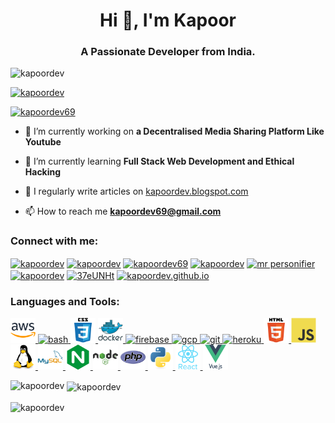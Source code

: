 <h1 align="center">Hi 👋, I'm Kapoor</h1>
<h3 align="center">A Passionate Developer from India.</h3>

<p align="left"> <img src="https://komarev.com/ghpvc/?username=kapoordev&label=Profile%20views&color=0e75b6&style=flat" alt="kapoordev" /> </p>

<p align="left"> <a href="https://github.com/ryo-ma/github-profile-trophy"><img src="https://github-profile-trophy.vercel.app/?username=kapoordev" alt="kapoordev" /></a> </p>

<p align="left"> <a href="https://twitter.com/kapoordev69" target="blank"><img src="https://img.shields.io/twitter/follow/kapoordev69?logo=twitter&style=for-the-badge" alt="kapoordev69" /></a> </p>

- 🔭 I’m currently working on **a Decentralised Media Sharing Platform Like Youtube**

- 🌱 I’m currently learning **Full Stack Web Development and Ethical Hacking**

- 📝 I regularly write articles on [kapoordev.blogspot.com](kapoordev.blogspot.com)

- 📫 How to reach me **kapoordev69@gmail.com**

<h3 align="left">Connect with me:</h3>
<p align="left">
<a href="https://codepen.io/kapoordev" target="blank"><img align="center" src="https://cdn.jsdelivr.net/npm/simple-icons@3.0.1/icons/codepen.svg" alt="kapoordev" height="30" width="40" /></a>
<a href="https://dev.to/kapoordev" target="blank"><img align="center" src="https://cdn.jsdelivr.net/npm/simple-icons@3.0.1/icons/dev-dot-to.svg" alt="kapoordev" height="30" width="40" /></a>
<a href="https://twitter.com/kapoordev69" target="blank"><img align="center" src="https://cdn.jsdelivr.net/npm/simple-icons@3.0.1/icons/twitter.svg" alt="kapoordev69" height="30" width="40" /></a>
<a href="https://medium.com/kapoordev" target="blank"><img align="center" src="https://cdn.jsdelivr.net/npm/simple-icons@3.0.1/icons/medium.svg" alt="kapoordev" height="30" width="40" /></a>
<a href="https://www.youtube.com/c/mr personifier" target="blank"><img align="center" src="https://cdn.jsdelivr.net/npm/simple-icons@3.0.1/icons/youtube.svg" alt="mr personifier" height="30" width="40" /></a>
<a href="https://www.leetcode.com/kapoordev" target="blank"><img align="center" src="https://cdn.jsdelivr.net/npm/simple-icons@3.0.1/icons/leetcode.svg" alt="kapoordev" height="30" width="40" /></a>
<a href="https://discord.gg/37eUNHt" target="blank"><img align="center" src="https://cdn.jsdelivr.net/npm/simple-icons@3.0.1/icons/discord.svg" alt="37eUNHt" height="30" width="40" /></a>
<a href="/kapoordev.github.io" target="blank"><img align="center" src="https://cdn.jsdelivr.net/npm/simple-icons@3.0.1/icons/rss.svg" alt="kapoordev.github.io" height="30" width="40" /></a>
</p>

<h3 align="left">Languages and Tools:</h3>
<p align="left"> <a href="https://aws.amazon.com" target="_blank"> <img src="https://raw.githubusercontent.com/devicons/devicon/master/icons/amazonwebservices/amazonwebservices-original-wordmark.svg" alt="aws" width="40" height="40"/> </a> <a href="https://www.gnu.org/software/bash/" target="_blank"> <img src="https://www.vectorlogo.zone/logos/gnu_bash/gnu_bash-icon.svg" alt="bash" width="40" height="40"/> </a> <a href="https://www.w3schools.com/css/" target="_blank"> <img src="https://raw.githubusercontent.com/devicons/devicon/master/icons/css3/css3-original-wordmark.svg" alt="css3" width="40" height="40"/> </a> <a href="https://www.docker.com/" target="_blank"> <img src="https://raw.githubusercontent.com/devicons/devicon/master/icons/docker/docker-original-wordmark.svg" alt="docker" width="40" height="40"/> </a> <a href="https://firebase.google.com/" target="_blank"> <img src="https://www.vectorlogo.zone/logos/firebase/firebase-icon.svg" alt="firebase" width="40" height="40"/> </a> <a href="https://cloud.google.com" target="_blank"> <img src="https://www.vectorlogo.zone/logos/google_cloud/google_cloud-icon.svg" alt="gcp" width="40" height="40"/> </a> <a href="https://git-scm.com/" target="_blank"> <img src="https://www.vectorlogo.zone/logos/git-scm/git-scm-icon.svg" alt="git" width="40" height="40"/> </a> <a href="https://heroku.com" target="_blank"> <img src="https://www.vectorlogo.zone/logos/heroku/heroku-icon.svg" alt="heroku" width="40" height="40"/> </a> <a href="https://www.w3.org/html/" target="_blank"> <img src="https://raw.githubusercontent.com/devicons/devicon/master/icons/html5/html5-original-wordmark.svg" alt="html5" width="40" height="40"/> </a> <a href="https://developer.mozilla.org/en-US/docs/Web/JavaScript" target="_blank"> <img src="https://raw.githubusercontent.com/devicons/devicon/master/icons/javascript/javascript-original.svg" alt="javascript" width="40" height="40"/> </a> <a href="https://www.linux.org/" target="_blank"> <img src="https://raw.githubusercontent.com/devicons/devicon/master/icons/linux/linux-original.svg" alt="linux" width="40" height="40"/> </a> <a href="https://www.mysql.com/" target="_blank"> <img src="https://raw.githubusercontent.com/devicons/devicon/master/icons/mysql/mysql-original-wordmark.svg" alt="mysql" width="40" height="40"/> </a> <a href="https://www.nginx.com" target="_blank"> <img src="https://raw.githubusercontent.com/devicons/devicon/master/icons/nginx/nginx-original.svg" alt="nginx" width="40" height="40"/> </a> <a href="https://nodejs.org" target="_blank"> <img src="https://raw.githubusercontent.com/devicons/devicon/master/icons/nodejs/nodejs-original-wordmark.svg" alt="nodejs" width="40" height="40"/> </a> <a href="https://www.php.net" target="_blank"> <img src="https://raw.githubusercontent.com/devicons/devicon/master/icons/php/php-original.svg" alt="php" width="40" height="40"/> </a> <a href="https://www.python.org" target="_blank"> <img src="https://raw.githubusercontent.com/devicons/devicon/master/icons/python/python-original.svg" alt="python" width="40" height="40"/> </a> <a href="https://reactjs.org/" target="_blank"> <img src="https://raw.githubusercontent.com/devicons/devicon/master/icons/react/react-original-wordmark.svg" alt="react" width="40" height="40"/> </a> <a href="https://vuejs.org/" target="_blank"> <img src="https://raw.githubusercontent.com/devicons/devicon/master/icons/vuejs/vuejs-original-wordmark.svg" alt="vuejs" width="40" height="40"/> </a> </p>

<p><img align="left" src="https://github-readme-stats.vercel.app/api/top-langs?username=kapoordev&show_icons=true&locale=en&layout=compact" alt="kapoordev" /></p>

<p>&nbsp;<img align="center" src="https://github-readme-stats.vercel.app/api?username=kapoordev&show_icons=true&locale=en" alt="kapoordev" /></p>

<p><img align="center" src="https://github-readme-streak-stats.herokuapp.com/?user=kapoordev&" alt="kapoordev" /></p>

